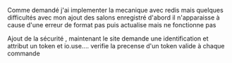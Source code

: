 Comme demandé j'ai implementer la mecanique avec redis mais quelques difficultés 
avec mon ajout des salons enregistré d'abord il n'apparaisse à cause 
d'une erreur de format pas puis actualise mais ne fonctionne pas 

Ajout de la sécurité , maintenant le site demande une identification et attribut un token et io.use....
verifie la precense d'un token valide à chaque commande 